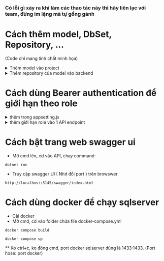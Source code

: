 ### **Có lỗi gì xảy ra khi làm các thao tác này thì hãy liên lạc với team, đừng im lặng mà tự gồng gánh**

# Cách thêm model, DbSet, Repository, ... 
(Code chỉ mang tính chất minh họa)

<details>
<summary> Thêm model vào project </summary>
<br>

- Thêm ở backend/Repositories/Model/ với tên file là [tên table].cs
và thêm các trường này vào trước khi viết class model

```   
#nullable disable
using System.ComponentModel.DataAnnotations.Schema;
namespace Repositories.Model;

// Tên table từ dababase ghi ở đây
[Table("[tên table]")]
```
</details>

<details>
<summary> Thêm repository của model vào backend </summary>
<br>

- Vào backend/Repositories/Context.cs, thêm dòng:

```public virtual DbSet<[tên bảng]> [tên bảng theo số nhiều] { get; set; }```

- Vào backend/Repositories/Repository, thêm file tên [tên table] + "Repository.cs" 

```
using Repositories;
using Repositories.Repository;

public class ServiceRepository : GenericRepository<Service> {

    public ServiceRepository( Context context )
        : base( context ){
    }

}
```
*Các chức năng lên quan tới logic, business, DAO các kiểu thì có thể viết ở đây.

- Vào backend/Repositories/UnitOfWork.cs, thêm repository với viết vào 

```
    private ServiceRepository _serviceRepository;  

    ...

    public ServiceRepository ServiceRepository {
        get { return _serviceRepository ??= new ServiceRepository(_context); }
    }
```

</details>

# Cách dùng Bearer authentication để giới hạn theo role

<details>
<summary> thêm trong appsetting.js </summary>

```
  "Jwt": {
    "Issuer": "FA24_SE1854_SWP391_G1_KoiVeterinaryServiceCenter",
    "Audience": "FA24_SE1854_SWP391_G1_KoiVeterinaryServiceCenter",
    "Key": "There is no secret key here, find somewhere else!"
  }
```
</details>

<details>
<summary> thêm giới hạn role vào 1 API endpoint </summary>

<br>
( Code chỉ mang tính chất minh họa )

```
        [HttpGet("{id}")] // Method của API
        [Authorize(Policy = "customer_policy")] // policy để giới hạn role try cập 
        public async Task<ActionResult<Service>> GetServiceByID(string id){ // API endpoint
```

<br>

* Giới hạn của role tạm thời sẽ là 

    Manager > Staff > Vet > Customer ( Guest thì đừng thêm policy là được )

</details>

# Cách bật trang web swagger ui
- Mở cmd lên, cd vào API, chạy command: 
  
`` dotnet run ``

- Truy cập swagger UI ( Nhớ đổi port ) trên browswer

``http://localhost:5145/swagger/index.html``

# Cách dùng docker để chạy sqlserver 
- Cài docker
- Mở cmd, cd vào folder chứa file docker-compose.yml

`` docker compose build ``

`` docker compose up ``

** Ko ctrl+c, ko đóng cmd, port docker sqlserver dùng là 1433:1433. (Port hose: port docker)
